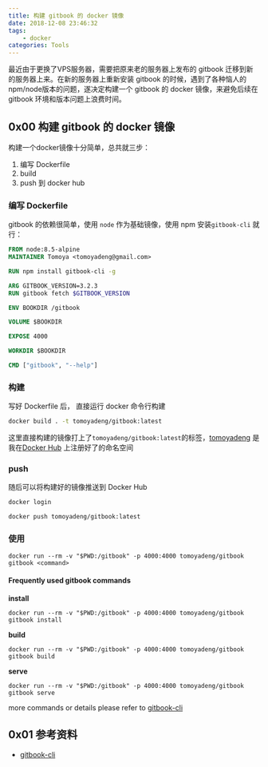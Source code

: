 ```yaml
---
title: 构建 gitbook 的 docker 镜像
date: 2018-12-08 23:46:32
tags: 
    - docker
categories: Tools
---
```


最近由于更换了VPS服务器，需要把原来老的服务器上发布的 gitbook 迁移到新的服务器上来。在新的服务器上重新安装 gitbook 的时候，遇到了各种恼人的npm/node版本的问题，遂决定构建一个 gitbook 的 docker 镜像，来避免后续在 gitbook 环境和版本问题上浪费时间。

<!-- more -->

## 0x00 构建 gitbook 的 docker 镜像

构建一个docker镜像十分简单，总共就三步：

1. 编写 Dockerfile
2. build
3. push 到 docker hub

### 编写 Dockerfile

gitbook 的依赖很简单，使用 `node` 作为基础镜像，使用 npm 安装`gitbook-cli` 就行：

```dockerfile
FROM node:8.5-alpine
MAINTAINER Tomoya <tomoyadeng@gmail.com>

RUN npm install gitbook-cli -g

ARG GITBOOK_VERSION=3.2.3
RUN gitbook fetch $GITBOOK_VERSION

ENV BOOKDIR /gitbook

VOLUME $BOOKDIR

EXPOSE 4000

WORKDIR $BOOKDIR

CMD ["gitbook", "--help"]
```

### 构建

写好 Dockerfile 后， 直接运行 docker 命令行构建

```bash
docker build . -t tomoyadeng/gitbook:latest
```

这里直接构建的镜像打上了`tomoyadeng/gitbook:latest`的标签，[tomoyadeng](https://hub.docker.com/r/tomoyadeng/) 是我在[Docker Hub](https://hub.docker.com/) 上注册好了的命名空间

### push

随后可以将构建好的镜像推送到 Docker Hub

```bash
docker login

docker push tomoyadeng/gitbook:latest
```

### 使用

```
docker run --rm -v "$PWD:/gitbook" -p 4000:4000 tomoyadeng/gitbook gitbook <command>
```

#### Frequently used gitbook commands

__install__

```
docker run --rm -v "$PWD:/gitbook" -p 4000:4000 tomoyadeng/gitbook gitbook install
```

__build__

```
docker run --rm -v "$PWD:/gitbook" -p 4000:4000 tomoyadeng/gitbook gitbook build
```

__serve__

```
docker run --rm -v "$PWD:/gitbook" -p 4000:4000 tomoyadeng/gitbook gitbook serve
```

more commands or details please refer to [gitbook-cli](https://github.com/GitbookIO/gitbook-cli)

## 0x01 参考资料

+ [gitbook-cli](https://github.com/GitbookIO/gitbook-cli)
